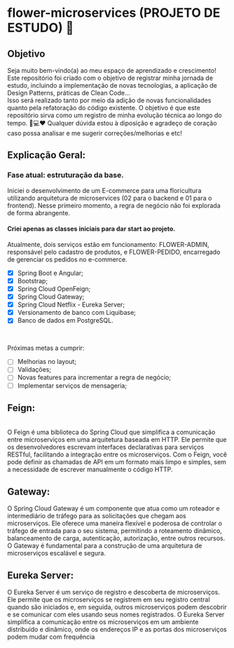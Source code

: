 # flower-microservices (PROJETO DE ESTUDO) 🌸

## Objetivo

Seja muito bem-vindo(a) ao meu espaço de aprendizado e crescimento! Este repositório foi criado com o objetivo de registrar minha jornada de estudo, incluindo a implementação de novas tecnologias, a aplicação de Design Patterns, práticas de Clean Code... 
<br> Isso será realizado tanto por meio da adição de novas funcionalidades quanto pela refatoração do código existente. O objetivo é que este repositório sirva como um registro de minha evolução técnica ao longo do tempo. 🌹💻❤️
Qualquer dúvida estou à diposição e agradeço de coração caso possa analisar e me sugerir correções/melhorias e etc! 
<br> 

## Explicação Geral:
### Fase atual: estruturação da base.
Iniciei o desenvolvimento de um E-commerce para uma floricultura utilizando arquitetura de microservices (02 para o backend e 01 para o frontend). Nesse primeiro momento, a regra de negócio não foi explorada de forma abrangente. 
#### Criei apenas as classes iniciais para dar start ao projeto. <br>
Atualmente, dois serviços estão em funcionamento: FLOWER-ADMIN, responsável pelo cadastro de produtos, e FLOWER-PEDIDO, encarregado de gerenciar os pedidos no e-commerce.


- [X] Spring Boot e Angular; <br>
- [X] Bootstrap; <br>
- [X] Spring Cloud OpenFeign; <br>
- [X] Spring Cloud Gateway; <br>
- [X] Spring Cloud Netflix - Eureka Server; <br>
- [X] Versionamento de banco com Liquibase; <br>
- [X] Banco de dados em PostgreSQL.<br>
<br>

Próximas metas a cumprir: 
- [ ] Melhorias no layout; <br>
- [ ] Validações; <br>
- [ ] Novas features para incrementar a regra de negócio; <br>
- [ ] Implementar serviços de mensageria; <br>
 
## Feign:
<br>O Feign é uma biblioteca do Spring Cloud que simplifica a comunicação entre microserviços em uma arquitetura baseada em HTTP. Ele permite que os desenvolvedores escrevam interfaces declarativas para serviços RESTful, facilitando a integração entre os microserviços. Com o Feign, você pode definir as chamadas de API em um formato mais limpo e simples, sem a necessidade de escrever manualmente o código HTTP.

## Gateway:
O Spring Cloud Gateway é um componente que atua como um roteador e intermediário de tráfego para as solicitações que chegam aos microserviços. Ele oferece uma maneira flexível e poderosa de controlar o tráfego de entrada para o seu sistema, permitindo a roteamento dinâmico, balanceamento de carga, autenticação, autorização, entre outros recursos. O Gateway é fundamental para a construção de uma arquitetura de microserviços escalável e segura.
<br>
## Eureka Server:
O Eureka Server é um serviço de registro e descoberta de microserviços. Ele permite que os microserviços se registrem em seu registro central quando são iniciados e, em seguida, outros microserviços podem descobrir e se comunicar com eles usando seus nomes registrados. O Eureka Server simplifica a comunicação entre os microserviços em um ambiente distribuído e dinâmico, onde os endereços IP e as portas dos microserviços podem mudar com frequência
